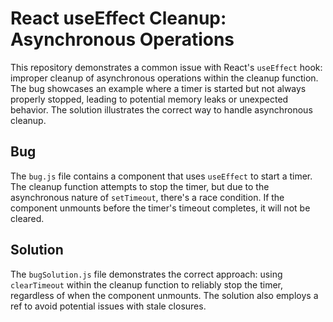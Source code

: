 # React useEffect Cleanup: Asynchronous Operations

This repository demonstrates a common issue with React's `useEffect` hook: improper cleanup of asynchronous operations within the cleanup function.  The bug showcases an example where a timer is started but not always properly stopped, leading to potential memory leaks or unexpected behavior.  The solution illustrates the correct way to handle asynchronous cleanup.

## Bug

The `bug.js` file contains a component that uses `useEffect` to start a timer.  The cleanup function attempts to stop the timer, but due to the asynchronous nature of `setTimeout`, there's a race condition. If the component unmounts before the timer's timeout completes, it will not be cleared. 

## Solution

The `bugSolution.js` file demonstrates the correct approach: using `clearTimeout` within the cleanup function to reliably stop the timer, regardless of when the component unmounts.  The solution also employs a ref to avoid potential issues with stale closures.